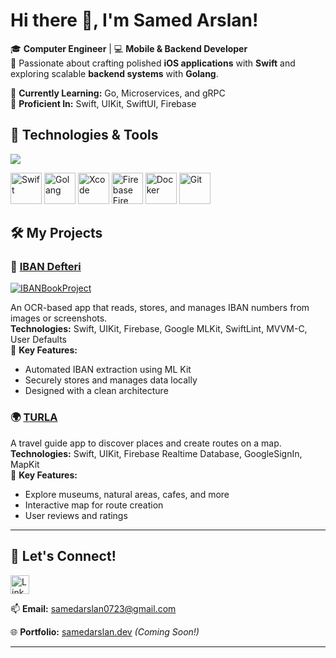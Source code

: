 # Hi there 👋, I'm Samed Arslan!

🎓 **Computer Engineer** | 💻 **Mobile & Backend Developer**  
🚀 Passionate about crafting polished **iOS applications** with **Swift** and exploring scalable **backend systems** with **Golang**.  

🌱 **Currently Learning:** Go, Microservices, and gRPC  
💪 **Proficient In:** Swift, UIKit, SwiftUI, Firebase  

## 🔧 Technologies & Tools
<img src="https://github-readme-stats.vercel.app/api/top-langs/?username=SamedArslan28&layout=compact&theme=gruvbox" />
<p align="left">
  <img src="https://static.wikia.nocookie.net/ipod/images/4/46/Swift_icon.png/revision/latest?cb=20220607183653" alt="Swift" width="50" height="50" />
  <img src="https://upload.wikimedia.org/wikipedia/commons/0/05/Go_Logo_Blue.svg" alt="Golang" width="50" height="50" />
  <img src="https://developer.apple.com/assets/elements/icons/xcode/xcode-128x128_2x.png" alt="Xcode" width="50" height="50" />
  <img src="https://upload.wikimedia.org/wikipedia/commons/f/fd/Firebase_Logo_%28No_wordmark%29_%282024-%29.svg" alt="Firebase Fire Logo" width="50" height="50" />
  <img src="https://www.docker.com/wp-content/uploads/2022/03/Moby-logo.png" alt="Docker" width="50" height="50" />
  <img src="https://git-scm.com/images/logos/downloads/Git-Icon-1788C.png" alt="Git" width="50" height="50" />
</p>

## 🛠️ My Projects

### 📱 [IBAN Defteri](https://github.com/SamedArslan28/IBANBookProject)
[![IBANBookProject](https://github-readme-stats.vercel.app/api/pin/?username=SamedArslan28&repo=IBANBookProject&theme=gruvbox)](https://github.com/SamedArslan28/IBANBookProject)

An OCR-based app that reads, stores, and manages IBAN numbers from images or screenshots.  
**Technologies:** Swift, UIKit, Firebase, Google MLKit, SwiftLint, MVVM-C, User Defaults  
🌟 **Key Features:**  
- Automated IBAN extraction using ML Kit  
- Securely stores and manages data locally  
- Designed with a clean architecture


### 🌍 [TURLA](https://github.com/gokhansubasi/Turla)
A travel guide app to discover places and create routes on a map.  
**Technologies:** Swift, UIKit, Firebase Realtime Database, GoogleSignIn, MapKit  
🌟 **Key Features:**  
- Explore museums, natural areas, cafes, and more  
- Interactive map for route creation  
- User reviews and ratings  

---

## 🌟 Let's Connect!
<a href="https://www.linkedin.com/in/samedarslan/" target="_blank">
  <img src="https://upload.wikimedia.org/wikipedia/commons/8/81/LinkedIn_icon.svg" alt="LinkedIn" width="30" height="30" />
</a>
<p>📫 <strong>Email:</strong> <a href="mailto:samedarslan0723@gmail.com">samedarslan0723@gmail.com</a></p>
<p>🌐 <strong>Portfolio:</strong> <a href="https://samedarslan.dev" target="_blank">samedarslan.dev</a> <em>(Coming Soon!)</em></p>

---
